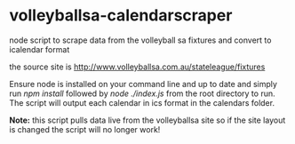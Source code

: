 # volleyballsa-calendarscraper
node script to scrape data from the volleyball sa fixtures and convert to icalendar format

the source site is http://www.volleyballsa.com.au/stateleague/fixtures

Ensure node is installed on your command line and up to date and simply run _npm install_ followed by _node ./index.js_ from the root directory to run. The script will output each calendar in ics format in the calendars folder.

**Note:** this script pulls data live from the volleyballsa site so if the site layout is changed the script will no longer work!
